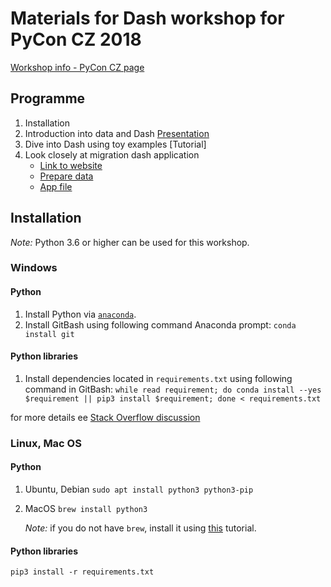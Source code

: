 # Materials for Dash workshop for PyCon CZ 2018

[Workshop info - PyCon CZ page](https://cz.pycon.org/2018/programme/detail/workshop/1/)

## Programme

1. Installation
1. Introduction into data and Dash [Presentation]()
1. Dive into Dash using toy examples [Tutorial]
1. Look closely at migration dash application 
    - [Link to website](https://dash-migration.herokuapp.com)
    - [Prepare data](https://github.com/anastazie/dash-pycon-2018/blob/master/prepare_data.ipynb)
    - [App file](https://github.com/anastazie/dash-pycon-2018/blob/master/app.py)

## Installation

*Note:* Python 3.6 or higher can be used for this workshop.

### Windows

#### Python

1. Install Python via [`anaconda`](https://www.anaconda.com/download/).
1. Install GitBash using following command Anaconda prompt: `conda install git`

#### Python libraries
1. Install dependencies located in `requirements.txt` using following command in GitBash: `while read requirement; do conda install --yes $requirement || pip3 install $requirement; done < requirements.txt`

for more details ee [Stack Overflow discussion](https://stackoverflow.com/questions/35802939/install-only-available-packages-using-conda-install-yes-file-requirements-t/)

### Linux, Mac OS

#### Python
1. Ubuntu, Debian
    `sudo apt install python3 python3-pip`
1. MacOS
    `brew install python3`
    
    *Note:* if you do not have `brew`, install it using [this](https://brew.sh/) tutorial.

#### Python libraries

`pip3 install -r requirements.txt`






